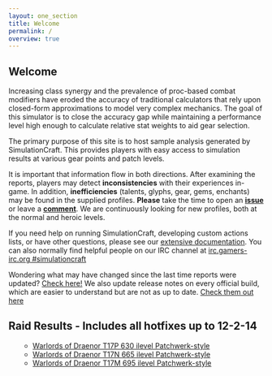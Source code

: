 ```yaml
---
layout: one_section
title: Welcome
permalink: /
overview: true
---
```

## Welcome

Increasing class synergy and the prevalence of proc-based combat modifiers have eroded the accuracy of traditional 
calculators that rely upon closed-form approximations to model very complex mechanics. The goal of this simulator is 
to close the accuracy gap while maintaining a performance level high enough to calculate relative stat weights to aid 
gear selection.

The primary purpose of this site is to host sample analysis generated by SimulationCraft. This provides players with 
easy access to simulation results at various gear points and patch levels.
      
It is important that information flow in both directions. After examining the reports, players may detect 
**inconsistencies** with their experiences in-game. In addition, <b>inefficiencies</b> (talents, glyphs, gear, 
gems, enchants) may be found in the supplied profiles. <b>Please</b> take the time to open an 
[**issue**](http://code.google.com/p/simulationcraft/issues/list) or leave a 
[**comment**](http://code.google.com/p/simulationcraft/wiki/Feedback). We are continuously looking for new profiles, 
both at the normal and heroic levels.

If you need help on running SimulationCraft, developing custom actions lists, or have other questions, please see our 
[extensive documentation](http://code.google.com/p/simulationcraft/wiki/StartersGuide). You can also normally find 
helpful people on our IRC channel at [irc.gamers-irc.org #simulationcraft](http://chat.mibbit.com/?server=irc.gamers-irc.org&amp;channel=%23simulationcraft)

Wondering what may have changed since the last time reports were updated? [Check here!](https://code.google.com/p/simulationcraft/source/list)
We also update release notes on every official build, which are easier to understand but are not as up to date. [Check them out here](http://www.simulationcraft.org/download.html)
  
<h2 class="toggle open">Raid Results - Includes all hotfixes up to 12-2-14</h2>
<div class="toggle-content">
  <ul>
    <ul>
      <li><a href="{{ site.url }}/reports/Raid_T17P.html">Warlords of Draenor T17P 630 ilevel Patchwerk-style</a></li>
      <li><a href="{{ site.url }}/reports/Raid_T17N.html">Warlords of Draenor T17N 665 ilevel Patchwerk-style</a></li>
      <li><a href="{{ site.url }}/reports/Raid_T17M.html">Warlords of Draenor T17M 695 ilevel Patchwerk-style</a></li>
    </ul>
  </ul>
</div>